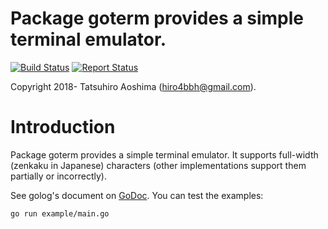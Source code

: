 # Package goterm provides a simple terminal emulator.
[![Build Status](https://travis-ci.org/hiro4bbh/go-term.svg?branch=master)](https://travis-ci.org/hiro4bbh/go-term)
[![Report Status](https://goreportcard.com/badge/github.com/hiro4bbh/go-term)](https://goreportcard.com/report/github.com/hiro4bbh/go-term)

Copyright 2018- Tatsuhiro Aoshima (hiro4bbh@gmail.com).

# Introduction
Package goterm provides a simple terminal emulator.
It supports full-width (zenkaku in Japanese) characters (other implementations support them partially or incorrectly).

See golog's document on [GoDoc](https://godoc.org/github.com/hiro4bbh/go-term).
You can test the examples:

```
go run example/main.go
```
